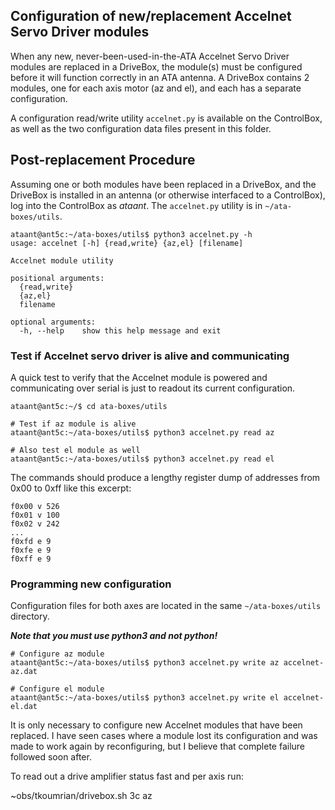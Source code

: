 ## Configuration of new/replacement Accelnet Servo Driver modules

When any new, never-been-used-in-the-ATA Accelnet Servo Driver modules are replaced in a DriveBox, the module(s) must be configured
before it will function correctly in an ATA antenna.  A DriveBox contains 2 modules, one for each axis motor (az and el), and each
has a separate configuration.

A configuration read/write utility `accelnet.py` is available on the ControlBox, as well as the two configuration data files present
in this folder.

## Post-replacement Procedure
Assuming one or both modules have been replaced in a DriveBox, and the DriveBox is installed in an antenna 
(or otherwise interfaced to a ControlBox), log into the ControlBox as _ataant_.  The `accelnet.py` utility is in `~/ata-boxes/utils`.

```
ataant@ant5c:~/ata-boxes/utils$ python3 accelnet.py -h
usage: accelnet [-h] {read,write} {az,el} [filename]

Accelnet module utility

positional arguments:
  {read,write}
  {az,el}
  filename

optional arguments:
  -h, --help    show this help message and exit
```

### Test if Accelnet servo driver is alive and communicating
A quick test to verify that the Accelnet module is powered and communicating over serial is just to readout its current configuration.

```
ataant@ant5c:~/$ cd ata-boxes/utils

# Test if az module is alive
ataant@ant5c:~/ata-boxes/utils$ python3 accelnet.py read az

# Also test el module as well
ataant@ant5c:~/ata-boxes/utils$ python3 accelnet.py read el
```
The commands should produce a lengthy register dump of addresses from 0x00 to 0xff like this excerpt:
```
f0x00 v 526
f0x01 v 100
f0x02 v 242
...
f0xfd e 9
f0xfe e 9
f0xff e 9
```

### Programming new configuration
Configuration files for both axes are located in the same `~/ata-boxes/utils` directory.

***Note that you must use python3 and not python!***
```
# Configure az module
ataant@ant5c:~/ata-boxes/utils$ python3 accelnet.py write az accelnet-az.dat

# Configure el module
ataant@ant5c:~/ata-boxes/utils$ python3 accelnet.py write el accelnet-el.dat
```
It is only necessary to configure new Accelnet modules that have been replaced.  I have seen cases where a module lost its configuration and was 
made to work again by reconfiguring, but I believe that complete failure followed soon after.


To read out a drive amplifier status fast and per axis run:

 ~obs/tkoumrian/drivebox.sh 3c az 
